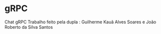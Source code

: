# gRPC
Chat gRPC Trabalho feito pela dupla : Guilherme Kauã Alves Soares e João Roberto da Silva Santos
